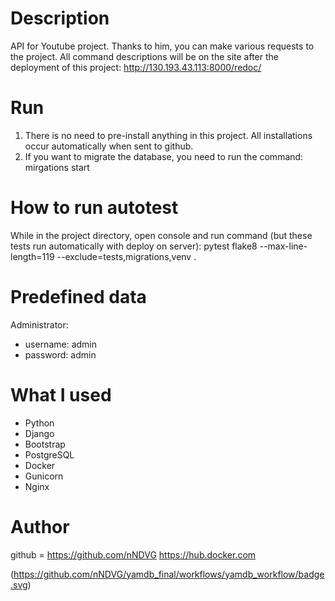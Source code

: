 # Description
API for Youtube project.
Thanks to him, you can make various requests to the project.
All command descriptions will be on the site after the deployment of this project: http://130.193.43.113:8000/redoc/

# Run
1. There is no need to pre-install anything in this project. All installations occur automatically when sent to github.
2. If you want to migrate the database, you need to run the command:
    mirgations start

# How to run autotest
While in the project directory, open console and run command (but these tests run automatically with deploy on server):
    pytest
    flake8 --max-line-length=119 --exclude=tests,migrations,venv .    

# Predefined data
Administrator: 
* username: admin 
* password: admin


# What I used
* Python
* Django
* Bootstrap
* PostgreSQL
* Docker
* Gunicorn
* Nginx

# Author
github = https://github.com/nNDVG
https://hub.docker.com

(https://github.com/nNDVG/yamdb_final/workflows/yamdb_workflow/badge.svg)